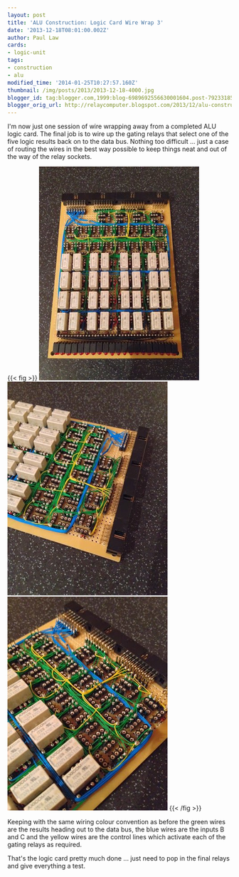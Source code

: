 ```yaml
---
layout: post
title: 'ALU Construction: Logic Card Wire Wrap 3'
date: '2013-12-18T08:01:00.002Z'
author: Paul Law
cards:
- logic-unit
tags:
- construction
- alu
modified_time: '2014-01-25T10:27:57.160Z'
thumbnail: /img/posts/2013/2013-12-18-4000.jpg
blogger_id: tag:blogger.com,1999:blog-6989692556630001604.post-7923318528034452101
blogger_orig_url: http://relaycomputer.blogspot.com/2013/12/alu-construction-logic-card-wire-wrap-3.html
---
```


I'm now just one session of wire wrapping away from a completed ALU logic 
card. The final job is to wire up the gating relays that select one of the 
five logic results back on to the data bus. Nothing too difficult ... just a 
case of routing the wires in the best way possible to keep things neat and out 
of the way of the relay sockets.

{{< fig >}}
![ALU Logic Card](/img/posts/2013/2013-12-18-0000.jpg)
![ALU Logic Card (close up 1)](/img/posts/2013/2013-12-18-0001.jpg)
![ALU Logic Card (close up 2)](/img/posts/2013/2013-12-18-0002.jpg)
{{< /fig >}}

Keeping 
with the same wiring colour convention as before the green wires are the 
results heading out to the data bus, the blue wires are the inputs B and C and 
the yellow wires are the control lines which activate each of the gating 
relays as required.

That's the logic card pretty much done ... just 
need to pop in the final relays and give everything a test. 
